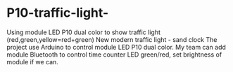 # P10-traffic-light-
Using module LED P10 dual color to show traffic light (red,green,yellow=red+green) 
New modern traffic light - sand clock
The project use Arduino to control module LED P10 dual color. 
My team can add module Bluetooth to control time counter LED green/red, set brightness of module if we can.
